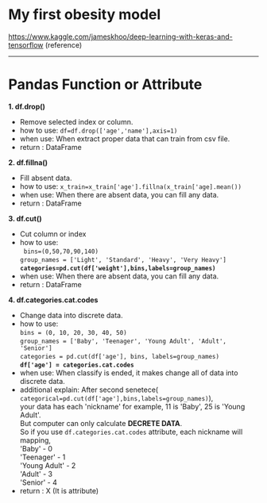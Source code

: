 # My first obesity model

https://www.kaggle.com/jameskhoo/deep-learning-with-keras-and-tensorflow (reference) <br>
***
Pandas Function or Attribute
===============
<strong>1. df.drop() </strong>

* Remove selected index or column. 
* how to use: ```df=df.drop(['age','name'],axis=1)```
* when use: When extract proper data that can train from csv file.
* return : DataFrame

<strong>2. df.fillna() </strong>

* Fill absent data.
* how to use: ```x_train=x_train['age'].fillna(x_train['age].mean())```
* when use: When there are absent data, you can fill any data.
* return : DataFrame

<strong>3. df.cut() </strong>

* Cut column or index
* how to use: <br>``` 
 bins=(0,50,70,90,140) ```<br>
 ```group_names = ['Light', 'Standard', 'Heavy', 'Very Heavy']``` <br>
 <strong>```categories=pd.cut(df['weight'],bins,labels=group_names)```</strong>
* when use: When there are absent data, you can fill any data.
* return : DataFrame

<strong>4. df.categories.cat.codes </strong>

* Change data into discrete data.
* how to use: <br>
    ```bins = (0, 10, 20, 30, 40, 50)```<br>
    ```group_names = ['Baby', 'Teenager', 'Young Adult', 'Adult', 'Senior']```<br>
    ```categories = pd.cut(df['age'], bins, labels=group_names)```<br>
    <strong>```df['age'] = categories.cat.codes```</strong>
* when use: When classify is ended, it makes change all of data into discrete data. 
* additional explain: After second senetece( ```categorical=pd.cut(df['age'],bins,labels=group_names)```), <br>
your data has each 'nickname' for example, 11 is 'Baby', 25 is 'Young Adult'. <br>
But computer can only calculate <strong> DECRETE DATA</strong>. <br>
So if you use ```df.categories.cat.codes``` attribute, each nickname will mapping, <br>
'Baby'        - 0 <br>
'Teenager'    - 1 <br>
'Young Adult' - 2 <br>
'Adult'       - 3 <br>
'Senior'      - 4 <br>
* return : X (It is attribute)
